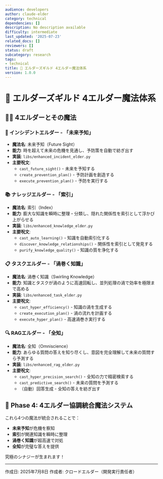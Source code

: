 ```yaml
---
audience: developers
author: claude-elder
category: technical
dependencies: []
description: No description available
difficulty: intermediate
last_updated: '2025-07-23'
related_docs: []
reviewers: []
status: draft
subcategory: research
tags:
- technical
title: 🌟 エルダーズギルド 4エルダー魔法体系
version: 1.0.0
---
```


# 🌟 エルダーズギルド 4エルダー魔法体系

## 🧙‍♂️ 4エルダーとその魔法

### 🔮 インシデントエルダー - 「未来予知」
- **魔法名**: 未来予知（Future Sight）
- **能力**: 時を超えて未来の危機を見通し、予防策を自動で紡ぎ出す
- **実装**: `libs/enhanced_incident_elder.py`
- **主要呪文**:
  - `cast_future_sight()` - 未来を予知する
  - `create_prevention_plan()` - 予防計画を創造する
  - `execute_prevention_plan()` - 予防を実行する

### 📚 ナレッジエルダー - 「索引」
- **魔法名**: 索引（Index）
- **能力**: 膨大な知識を瞬時に整理・分類し、隠れた関係性を索引として浮かび上がらせる
- **実装**: `libs/enhanced_knowledge_elder.py`
- **主要呪文**:
  - `cast_auto_learning()` - 知識を自動索引化する
  - `discover_knowledge_relationships()` - 関係性を索引として発見する
  - `purify_knowledge_quality()` - 知識の質を浄化する

### 📋 タスクエルダー - 「渦巻く知識」
- **魔法名**: 渦巻く知識（Swirling Knowledge）
- **能力**: 知識とタスクが渦のように高速回転し、並列処理の渦で効率を極限まで高める
- **実装**: `libs/enhanced_task_elder.py`
- **主要呪文**:
  - `cast_hyper_efficiency()` - 知識の渦を生成する
  - `create_execution_plan()` - 渦の流れを計画する
  - `execute_hyper_plan()` - 高速渦巻き実行する

### 🔍 RAGエルダー - 「全知」
- **魔法名**: 全知（Omniscience）
- **能力**: あらゆる質問の答えを知り尽くし、意図を完全理解して未来の質問すら予測する
- **実装**: `libs/enhanced_rag_elder.py`
- **主要呪文**:
  - `cast_hyper_precision_search()` - 全知の力で精密検索する
  - `cast_predictive_search()` - 未来の質問を予測する
  - （自動）回答生成 - 全知の答えを紡ぎ出す

## 🌈 Phase 4: 4エルダー協調統合魔法システム

これら4つの魔法が統合されることで：
- **未来予知**が危機を察知
- **索引**が関連知識を瞬時に整理
- **渦巻く知識**が超高速で対処
- **全知**が完璧な答えを提供

究極のシナジーが生まれます！

---
作成日: 2025年7月8日
作成者: クロードエルダー（開発実行責任者）
